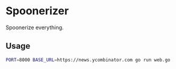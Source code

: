 # Spoonerizer
Spoonerize everything.

## Usage
```bash
PORT=8000 BASE_URL=https://news.ycombinator.com go run web.go
```
